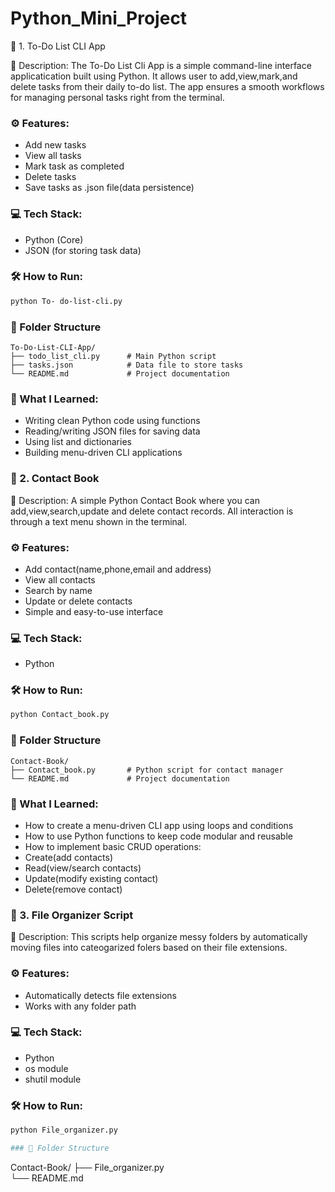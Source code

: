 # Python_Mini_Project

🧾 1. To-Do List CLI App

📄 Description:
The To-Do List Cli App is a simple command-line interface applicatication built using Python.
It allows user to add,view,mark,and delete tasks from their daily to-do list. The app ensures 
a smooth workflows for managing personal tasks right from the terminal.

### ⚙ Features:
- Add new tasks 
- View all tasks 
- Mark task as completed
- Delete tasks
- Save tasks as .json file(data persistence)

### 💻 Tech Stack:
- Python (Core)
- JSON (for storing task data)

### 🛠️ How to Run:
```bash
python To- do-list-cli.py
```

### 📁 Folder Structure 
```
To-Do-List-CLI-App/
├── todo_list_cli.py      # Main Python script
├── tasks.json            # Data file to store tasks
└── README.md             # Project documentation
```

### 🧠 What I Learned:
- Writing clean Python code using functions
- Reading/writing JSON files for saving data
- Using list and dictionaries
- Building menu-driven CLI applications


### 📒 2. Contact Book
📄 Description:
A simple Python Contact Book where you can add,view,search,update and delete contact records. All interaction is through a text menu shown in the terminal.

### ⚙ Features:
- Add contact(name,phone,email and address)
- View all contacts
- Search by name
- Update or delete contacts
- Simple and easy-to-use interface

### 💻 Tech Stack:
- Python

### 🛠️ How to Run:
```bash
python Contact_book.py
```

### 📁 Folder Structure 
```
Contact-Book/
├── Contact_book.py       # Python script for contact manager
└── README.md             # Project documentation
```

### 🧠 What I Learned:
- How to create a menu-driven CLI app using loops and conditions
- How to use Python functions to keep code modular and reusable
- How to implement basic CRUD operations:
- Create(add contacts)
- Read(view/search contacts)
- Update(modify existing contact)
- Delete(remove contact)

### 📒 3. File Organizer Script
📄 Description:
This scripts help organize messy folders by automatically moving files into cateogarized folers based on their file extensions.

### ⚙ Features:
- Automatically detects file extensions
- Works with any folder path

### 💻 Tech Stack:
- Python
- os module
- shutil module

### 🛠️ How to Run:
```bash
python File_organizer.py

### 📁 Folder Structure 
```
Contact-Book/
├── File_organizer.py      
└── README.md             
```





